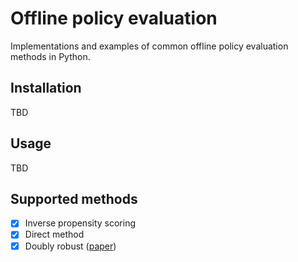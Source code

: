 # Offline policy evaluation

Implementations and examples of common offline policy evaluation methods in Python.

## Installation
TBD

## Usage
TBD

## Supported methods

- [x] Inverse propensity scoring
- [x] Direct method
- [x] Doubly robust ([paper](https://arxiv.org/abs/1503.02834))
